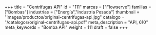 +++
title = "Centrifugas API"
id = "111"
marcas = ["Flowserve"]
familias = ["Bombas"]
industrias = ["Energía","Industria Pesada"]
thumbnail = "images/productos/original-centrifugas-api.jpg"
catalogo = "/catalogos/original-centrifugas-api.pdf"
meta_description = "API, 610"
meta_keywords = "Bomba API"
weight = 111
draft = false
+++
